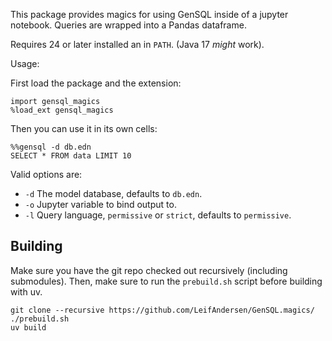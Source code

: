 This package provides magics for using GenSQL inside of a jupyter notebook. Queries are wrapped into a Pandas dataframe.

Requires 24 or later installed an in `PATH`. (Java 17 _might_ work).

Usage:

First load the package and the extension:

```
import gensql_magics
%load_ext gensql_magics
```

Then you can use it in its own cells:

```
%%gensql -d db.edn
SELECT * FROM data LIMIT 10
```

Valid options are:

* `-d` The model database, defaults to `db.edn`.
* `-o` Jupyter variable to bind output to.
* `-l` Query language, `permissive` or `strict`, defaults to `permissive`.

## Building

Make sure you have the git repo checked out recursively (including submodules).
Then, make sure to run the `prebuild.sh` script before building with uv.

```
git clone --recursive https://github.com/LeifAndersen/GenSQL.magics/
./prebuild.sh
uv build
```